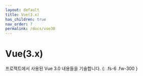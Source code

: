 ```yaml
---
layout: default
title: Vue(3.x)
has_children: true
nav_order: 7
permalink: /docs/vue30
---
```


# Vue(3.x)

프로젝트에서 사용된 Vue 3.0 내용들을 기술합니다.
{: .fs-6 .fw-300 }
